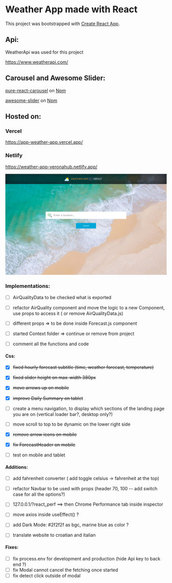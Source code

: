 # Weather App made with React

This project was bootstrapped with [Create React App](https://github.com/facebook/create-react-app).

## Api:
WeatherApi was used for this project

https://www.weatherapi.com/

## Carousel and Awesome Slider:
[pure-react-carousel](https://www.npmjs.com/package/pure-react-carousel) on [Npm](https://www.npmjs.com/)

[awesome-slider](https://www.npmjs.com/package/react-awesome-slider) on [Npm](https://www.npmjs.com/)

## Hosted on:
### Vercel
https://app-weather-app.vercel.app/

### Netlify 
https://weather-app-veronahub.netlify.app/

![](https://github.com/verona-hub/weather-app/blob/master/src/img/screenshot.png)


### Implementations: 

- [ ] AirQualityData to be checked what is exported
- [ ] refactor AirQuality component and move the logic to a new Component, use props to access it ( or remove AirQualityData.js)
- [ ] different props => to be done inside Forecast.js component
- [ ] started Context folder => continue or remove from project
- [ ] comment all the functions and code 


#### Css:

- [x] ~~fixed hourly forecast subtitle (time, weather forecast, temperature)~~
- [x] ~~fixed slider height on max-width 380px~~
- [x] ~~move arrows up on mobile~~
- [x] ~~improve Daily Summary on tablet~~
- [ ] create a menu navigation, to display which sections of the landing page you are on (vertical loader bar?, desktop only?)
- [ ] move scroll to top to be dynamic on the lower right side
- [x] ~~remove arrow icons on mobile~~
- [x] ~~fix ForecastHeader on mobile~~
- [ ] test on mobile and tablet


#### Additions:

- [ ] add fahrenheit converter ( add toggle celsius -> fahrenheit at the top)
- [ ] refactor Navbar to be used with props (header 70, 100 -- add switch case for all the options?)
- [ ] 127.0.0.1/?react_perf   ==> then Chrome Performance tab inside inspector
- [ ] move axios inside useEffect() ?
- [ ] add Dark Mode: #2f2f2f as bgc, marine blue as color ?
- [ ] translate website to croatian and italian


#### Fixes:

- [ ] fix process.env for development and production (hide Api key to back end ?)
- [ ] fix Modal cannot cancel the fetching once started
- [ ] fix detect click outside of modal